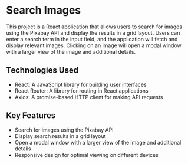 # Search Images

This project is a React application that allows users to search for images using the Pixabay API and display the results in a grid layout. Users can enter a search term in the input field, and the application will fetch and display relevant images. Clicking on an image will open a modal window with a larger view of the image and additional details.

## Technologies Used

- React: A JavaScript library for building user interfaces
- React Router: A library for routing in React applications
- Axios: A promise-based HTTP client for making API requests

## Key Features

- Search for images using the Pixabay API
- Display search results in a grid layout
- Open a modal window with a larger view of the image and additional details
- Responsive design for optimal viewing on different devices
